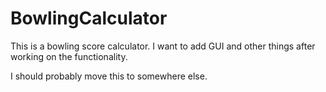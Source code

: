 # BowlingCalculator
This is a bowling score calculator. I want to add GUI and other things after working on the functionality. 

I should probably move this to somewhere else.

